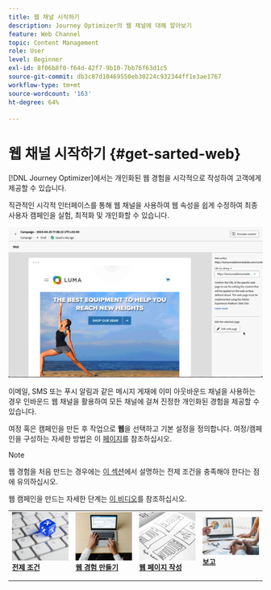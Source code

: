 ```yaml
---
title: 웹 채널 시작하기
description: Journey Optimizer의 웹 채널에 대해 알아보기
feature: Web Channel
topic: Content Management
role: User
level: Beginner
exl-id: 8f06b8f0-f64d-42f7-9b10-7bb76f63d1c5
source-git-commit: db3c87d10469550eb30224c932344ff1e3ae1767
workflow-type: tm+mt
source-wordcount: '163'
ht-degree: 64%

---
```


# 웹 채널 시작하기 {#get-sarted-web}

[!DNL Journey Optimizer]에서는 개인화된 웹 경험을 시각적으로 작성하여 고객에게 제공할 수 있습니다.

직관적인 시각적 인터페이스를 통해 웹 채널을 사용하여 웹 속성을 쉽게 수정하여 최종 사용자 캠페인을 실험, 최적화 및 개인화할 수 있습니다.

![](../rn/assets/do-not-localize/web-authoring.gif)

이메일, SMS 또는 푸시 알림과 같은 메시지 게재에 이미 아웃바운드 채널을 사용하는 경우 인바운드 웹 채널을 활용하여 모든 채널에 걸쳐 진정한 개인화된 경험을 제공할 수 있습니다.

여정 혹은 캠페인을 만든 후 작업으로 **웹**&#x200B;을 선택하고 기본 설정을 정의합니다. 여정/캠페인을 구성하는 자세한 방법은 이 [페이지](create-web.md#create-web-experience)를 참조하십시오.

>[!NOTE]
>
>웹 경험을 처음 만드는 경우에는 [이 섹션](web-prerequisites.md)에서 설명하는 전제 조건을 충족해야 한다는 점에 유의하십시오.

웹 캠페인을 만드는 자세한 단계는 [이 비디오](create-web.md#video)를 참조하십시오.

<table style="table-layout:fixed"><tr style="border: 0;">
<td>
<a href="web-prerequisites.md">
<img alt="리드" src="../assets/do-not-localize/web-prerequisites.jpg">
</a>
<div><a href="web-prerequisites.md"><strong>전제 조건</strong>
</div>
<p>
</td>
<td>
<a href="create-web.md">
<img alt="드물게" src="../assets/do-not-localize/web-create.jpg">
</a>
<div>
<a href="create-web.md"><strong>웹 경험 만들기</strong></a>
</div>
<p></td>
<td>
<a href="web-visual-editor.md">
<img alt="유효성 검사" src="../assets/do-not-localize/web-design.jpg">
</a>
<div>
<a href="web-visual-editor.md"><strong>웹 페이지 작성 </strong></a>
</div>
<p>
</td>
<td>
<a href="monitor-web-experiences.md">
<img alt="유효성 검사" src="../assets/do-not-localize/web-reporting.jpg">
</a>
<div>
<a href="monitor-web-experiences.md"><strong>보고</strong></a>
</div>
<p>
</td>
</tr></table>


